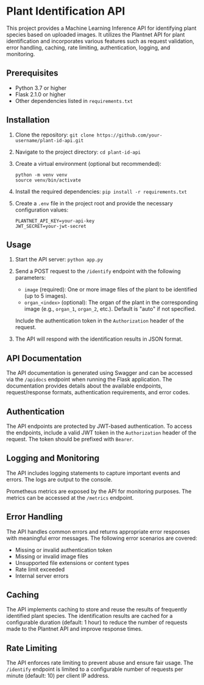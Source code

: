 # Plant Identification API

This project provides a Machine Learning Inference API for identifying plant species based on uploaded images. It utilizes the Plantnet API for plant identification and incorporates various features such as request validation, error handling, caching, rate limiting, authentication, logging, and monitoring.

## Prerequisites

- Python 3.7 or higher
- Flask 2.1.0 or higher
- Other dependencies listed in `requirements.txt`

## Installation

1. Clone the repository:
   `git clone https://github.com/your-username/plant-id-api.git`

2. Navigate to the project directory:
   `cd plant-id-api`

3. Create a virtual environment (optional but recommended):

   ```shell
   python -m venv venv
   source venv/bin/activate
   ```

4. Install the required dependencies:
   `pip install -r requirements.txt`

5. Create a `.env` file in the project root and provide the necessary configuration values:

   ```shell
   PLANTNET_API_KEY=your-api-key
   JWT_SECRET=your-jwt-secret
   ```

## Usage

1. Start the API server:
   `python app.py`

2. Send a POST request to the `/identify` endpoint with the following parameters:

   - `image` (required): One or more image files of the plant to be identified (up to 5 images).
   - `organ_<index>` (optional): The organ of the plant in the corresponding image (e.g., `organ_1`, `organ_2`, etc.). Default is "auto" if not specified.

   Include the authentication token in the `Authorization` header of the request.

3. The API will respond with the identification results in JSON format.

## API Documentation

The API documentation is generated using Swagger and can be accessed via the `/apidocs` endpoint when running the Flask application. The documentation provides details about the available endpoints, request/response formats, authentication requirements, and error codes.

## Authentication

The API endpoints are protected by JWT-based authentication. To access the endpoints, include a valid JWT token in the `Authorization` header of the request. The token should be prefixed with `Bearer`.

## Logging and Monitoring

The API includes logging statements to capture important events and errors. The logs are output to the console.

Prometheus metrics are exposed by the API for monitoring purposes. The metrics can be accessed at the `/metrics` endpoint.

## Error Handling

The API handles common errors and returns appropriate error responses with meaningful error messages. The following error scenarios are covered:

- Missing or invalid authentication token
- Missing or invalid image files
- Unsupported file extensions or content types
- Rate limit exceeded
- Internal server errors

## Caching

The API implements caching to store and reuse the results of frequently identified plant species. The identification results are cached for a configurable duration (default: 1 hour) to reduce the number of requests made to the Plantnet API and improve response times.

## Rate Limiting

The API enforces rate limiting to prevent abuse and ensure fair usage. The `/identify` endpoint is limited to a configurable number of requests per minute (default: 10) per client IP address.
